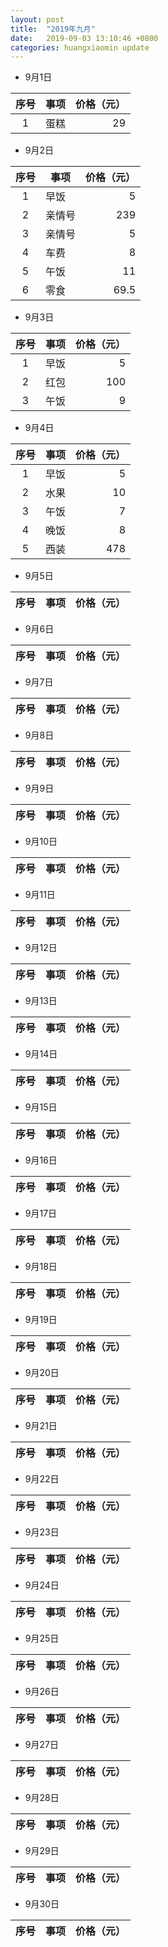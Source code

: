 ```yaml
---
layout: post
title:  "2019年九月"
date:   2019-09-03 13:10:46 +0800
categories: huangxiaomin update
---
```



* 9月1日

|序号   | 事项        | 价格（元）   |
|:----:| --------   | -----:  | 
|1  | 蛋糕     | 29 |

* 9月2日

|序号   | 事项        | 价格（元）   |
|:----:| --------   | -----:  | 
|1  | 早饭     | 5 |
|2  | 亲情号     | 239 |
|3  | 亲情号     | 5 |
|4  | 车费     | 8 |
|5  | 午饭     | 11 |
|6  | 零食     | 69.5 |

* 9月3日

|序号   | 事项        | 价格（元）   |
|:----:| --------   | -----:  | 
|1  | 早饭     | 5 |
|2  | 红包     | 100 |
|3  | 午饭     | 9 |

* 9月4日

|序号   | 事项        | 价格（元）   |
|:----:| --------   | -----:  | 
|1  | 早饭     | 5 |
|2  | 水果     | 10 |
|3  | 午饭     | 7 |
|4  | 晚饭     | 8 |
|5  | 西装     | 478 |

* 9月5日

|序号   | 事项        | 价格（元）   |
|:----:| --------   | -----:  | 

* 9月6日

|序号   | 事项        | 价格（元）   |
|:----:| --------   | -----:  | 

* 9月7日

|序号   | 事项        | 价格（元）   |
|:----:| --------   | -----:  | 
* 9月8日

|序号   | 事项        | 价格（元）   |
|:----:| --------   | -----:  |

* 9月9日

|序号   | 事项        | 价格（元）   |
|:----:| --------   | -----:  | 
* 9月10日

|序号   | 事项        | 价格（元）   |
|:----:| --------   | -----:  | 
* 9月11日

|序号   | 事项        | 价格（元）   |
|:----:| --------   | -----:  | 

* 9月12日

|序号   | 事项        | 价格（元）   |
|:----:| --------   | -----:  | 
* 9月13日

|序号   | 事项        | 价格（元）   |
|:----:| --------   | -----:  | 

* 9月14日

|序号   | 事项        | 价格（元）   |
|:----:| --------   | -----:  | 
* 9月15日

|序号   | 事项        | 价格（元）   |
|:----:| --------   | -----:  | 
* 9月16日

|序号   | 事项        | 价格（元）   |
|:----:| --------   | -----:  | 

* 9月17日

|序号   | 事项        | 价格（元）   |
|:----:| --------   | -----:  | 
* 9月18日

|序号   | 事项        | 价格（元）   |
|:----:| --------   | -----:  | 

* 9月19日

|序号   | 事项        | 价格（元）   |
|:----:| --------   | -----:  | 
* 9月20日

|序号   | 事项        | 价格（元）   |
|:----:| --------   | -----:  | 

* 9月21日

|序号   | 事项        | 价格（元）   |
|:----:| --------   | -----:  | 
* 9月22日

|序号   | 事项        | 价格（元）   |
|:----:| --------   | -----:  | 
* 9月23日

|序号   | 事项        | 价格（元）   |
|:----:| --------   | -----:  | 
* 9月24日

|序号   | 事项        | 价格（元）   |
|:----:| --------   | -----:  | 
* 9月25日

|序号   | 事项        | 价格（元）   |
|:----:| --------   | -----:  | 

* 9月26日

|序号   | 事项        | 价格（元）   |
|:----:| --------   | -----:  | 
 
* 9月27日

|序号   | 事项        | 价格（元）   |
|:----:| --------   | -----:  | 

* 9月28日

|序号   | 事项        | 价格（元）   |
|:----:| --------   | -----:  | 

* 9月29日

|序号   | 事项        | 价格（元）   |
|:----:| --------   | -----:  | 
* 9月30日

|序号   | 事项        | 价格（元）   |
|:----:| --------   | -----:  | 

